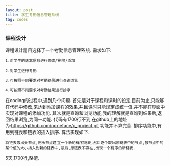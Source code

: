 ```yaml
---
layout: post
title: 学生考勤信息管理系统
tag: codes
---
```

<h3> 课程设计 </h3>

课程设计题目选择了一个考勤信息管理系统.
需求如下:

	1.对学生的基本信息进行修改/删除/添加

	2.对学生进行考勤
	
	3.可按照不同要求对考勤结果进行查询浏览
	
	4.可按照不同要求对考勤结果进行排序

在coding的过程中,遇到几个问题.
首先是对于课程和课时的设定,目前为止,只能够在代码中修改,来达到添加课程的效果,并且课时只能规定成统一值.并不能在界面中实现对课程的添加功能.
其次就是查询和浏览功能,我的理解就是查询到结果后,返回结果浏览,为同一功能.
代码有1700行不到,在github上的地址为:https://github.com/noneface/c_project.git
功能并不算完善.
排序功能中,有用到链表和链表的插入排序.
算法实现如下.

    将链表取出头节点,用头节点建立一个新的有序链表,然后逐个取出原链表中的节点,按节点中的某个值的大小插入到新的链表中,最后,原链表不存在,出现一个有序的新链表.

5天,1700行,略渣.
